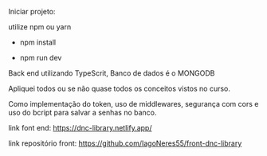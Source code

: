 
Iniciar projeto:

utilize npm ou yarn

- npm install

 - npm run dev

Back end utilizando TypeScrit, Banco de dados é o MONGODB

Apliquei todos ou se não quase todos os conceitos vistos no curso.

Como implementação do token, uso de middlewares, segurança com cors e uso do bcript para salvar a senhas no banco.


link font end: https://dnc-library.netlify.app/

link repositório front: https://github.com/IagoNeres55/front-dnc-library
